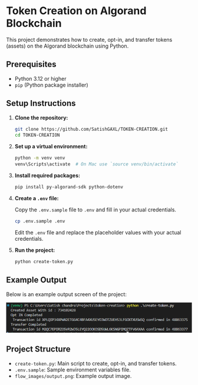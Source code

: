 # Token Creation on Algorand Blockchain

This project demonstrates how to create, opt-in, and transfer tokens (assets) on the Algorand blockchain using Python.

## Prerequisites

- Python 3.12 or higher
- `pip` (Python package installer)

## Setup Instructions

1. **Clone the repository:**

    ```bash
    git clone https://github.com/SatishGAXL/TOKEN-CREATION.git
    cd TOKEN-CREATION
    ```

2. **Set up a virtual environment:**

    ```bash
    python -m venv venv
    venv\Scripts\activate  # On Mac use `source venv/bin/activate`
    ```

3. **Install required packages:**

    ```bash
    pip install py-algorand-sdk python-dotenv
    ```

4. **Create a `.env` file:**

    Copy the `.env.sample` file to `.env` and fill in your actual credentials.

    ```bash
    cp .env.sample .env
    ```

    Edit the `.env` file and replace the placeholder values with your actual credentials.

5. **Run the project:**

    ```bash
    python create-token.py
    ```

## Example Output

Below is an example output screen of the project:

![Example Output](flow_images/output.png)

## Project Structure

- `create-token.py`: Main script to create, opt-in, and transfer tokens.
- `.env.sample`: Sample environment variables file.
- `flow_images/output.png`: Example output image.

